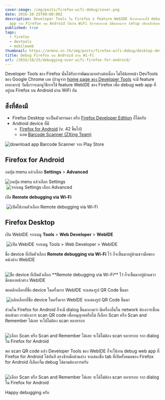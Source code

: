 ```yaml
---
cover-image: /img/posts/firefox-wifi-debug/cover.png
date: 2016-10-25T00:00:00Z
description: Developer Tools ใน Firefox มี feature WebIDE ที่เราสามารถใช้ debug web
  app จาก Firefox บน Android ได้ผ่าน WiFi ถือว่าสะดวกดี มีขั้นตอนการ setup เพียงเล็กน้อยครับ
published: true
tags:
  - firefox
  - devtools
  - mobileweb
thumbnail: https://armno.in.th/img/posts/firefox-wifi-debug/desktop-devtools-enabled.png
title: Debug Firefox บน Android ผ่าน Wi-Fi
url: /2016/10/25/debugging-over-wifi-firefox-for-android/
---
```


Developer Tools ของ Firefox นั้นได้รับการพัฒนามาอย่างต่อเนื่อง ไม่ได้น้อยหน้า DevTools ของ Google Chrome เลย
(ถ้าดูจาก [home page ของ Developer Tools](https://developer.mozilla.org/en-US/docs/Tools) จะมี feature เยอะมาก)
วันนี้เราจะมาดูวิธีการใช้ feature WebIDE ของ Firefox เพื่อ debug web app ที่อยู่บน Firefox บน Android ผ่าน WiFi กัน

## สิ่งที่ต้องมี

- Firefox Desktop จะเป็นตัวธรรมดา หรือ [Firefox Developer Edition](https://www.mozilla.org/en-US/firefox/developer/) ก็ได้ครับ
- Android device ที่มี
  - [Firefox for Android](https://play.google.com/store/apps/details?id=org.mozilla.firefox) (v. 42 ขึ้นไป)
  - แอพ [Barcode Scanner (ZXing Team)](https://play.google.com/store/apps/details?id=com.google.zxing.client.android)

<div class="text-center">
  <img src="/img/posts/firefox-wifi-debug/mobile-download-app.png" alt="download app Barcode Scanner จาก Play Store">
</div>

## Firefox for Android

กดปุ่ม menu แล้วเลือก **Settings** > **Advanced**

<div class="text-center">
  <img src="/img/posts/firefox-wifi-debug/mobile-firefox-menu.png" alt="กดปุ่ม menu แล้วเลือก Settings">
</div>

<div class="text-center">
  <img src="/img/posts/firefox-wifi-debug/mobile-firefox-settings.png" alt="จากเมนู Settings เลือก Advanced">
</div>

เปิด **Remote debugging via Wi-Fi**

<div class="text-center">
  <img src="/img/posts/firefox-wifi-debug/mobile-firefox-dev-settings.png" alt="เปิดใช้งานตัวเลือก Remote debugging via Wi-Fi">
</div>

## Firefox Desktop

เปิด WebIDE จากเมนู **Tools** > **Web Developer** > **WebIDE**

<div class="text-center">
  <img src="/img/posts/firefox-wifi-debug/desktop-webide.png" alt="เปิด WebIDE จากเมนู Tools > Web Developer > WebIDE">
</div>

ชื่อ device ที่เปิดตัวเลือก **Remote debugging via Wi-Fi** ไว้ ก็จะขึ้นมาอยู่ด้านขวามือของหน้าต่าง WebIDE

<div class="text-center">
  <img src="/img/posts/firefox-wifi-debug/desktop-devices-list.png" alt="ชื่อ device ที่เปิดตัวเลือก **Remote debugging via Wi-Fi** ไว้ ก็จะขึ้นมาอยู่ด้านขวามือของหน้าต่าง WebIDE">
</div>

พอคลิกเลือกที่ชื่อ device ในครั้งแรก WebIDE จะแสดงรูป QR Code ขึ้นมา

<div class="text-center">
  <img src="/img/posts/firefox-wifi-debug/desktop-scan-qr-code.png" alt="คลิกเลือกที่ชื่อ device ในครั้งแรก WebIDE จะแสดงรูป QR Code ขึ้นมา">
</div>

ส่วนใน Firefox for Android ก็จะมี dialog ขึ้นมาถามว่า
มีเครื่องอื่นใน network ต้องการเชื่อมต่อเข้ามา เราต้องการ scan QR code เพื่ออนุญาตหรือไม่
ก็เลือก Scan หรือ Scan and Remember ได้เลย จะได้ไม่ต้อง scan หลายรอบ

<div class="text-center">
  <img src="/img/posts/firefox-wifi-debug/mobile-permission-requests.png" alt="เลือก Scan หรือ Scan and Remember ได้เลย จะได้ไม่ต้อง scan หลายรอบ จาก dialog ใน Firefox for Android">
</div>

พอ scan QR code แล้ว Developer Tools ของ WebIDE ก็จะใช้งาน debug web app ที่ Firefox for Android ได้ทันที
ตรงซ้ายมือด้านล่าง จะแสดงชื่อ tab ที่เปิดทั้งหมดของ Firefox for Android ก็เลือกจิ้ม debug ได้ตามต้องการครับ

<div class="text-center">
  <img src="/img/posts/firefox-wifi-debug/desktop-devtools-enabled.png" alt="เลือก Scan หรือ Scan and Remember ได้เลย จะได้ไม่ต้อง scan หลายรอบ จาก dialog ใน Firefox for Android">
</div>

Happy debugging ครับ
